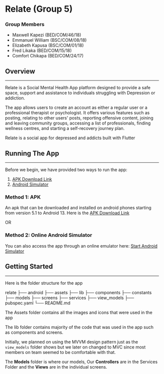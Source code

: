 # Relate (Group 5)

### Group Members
- Maxwell Kapezi (BED/COM/46/18)
- Emmanuel William (BSC/COM/08/18)
- Elizabeth Kapusa (BSC/COM/01/18)
- Fred Likaka (BED/COM/15/18)
- Comfort Chikapa (BED/COM/24/17)

## Overview
* * *
Relate is a Social Mental Health App platform designed to provide a safe space, support and assistance to individuals struggling with Depression or addiction. 

The app allows users to create an account as either a regular user or a professional therapist or psychologist. It offers various features such as posting, relating to other users' posts, reporting offensive content, joining and leaving community groups, accessing a list of professionals, finding wellness centres, and starting a self-recovery journey plan.

Relate is a social app for depressed and addicts built with Flutter

## Running The App
* * *
Before we begin, we have provided two ways to run the app:
1. [APK Download Link](https://github.com/MaxwellKJr/relate/releases/download/v0.2.0-alpha/relate-alpha-build.apk)
2. [Android Simulator](https://appetize.io/app/aaaqagqvle4wyjzxg2kxslhjpe)

### Method 1: APK
An apk that can be downloaded and installed on android phones starting from version 5.1 to Android 13. Here is the [APK Download Link](https://github.com/MaxwellKJr/relate/releases/download/v0.2.0-alpha/relate-alpha-build.apk)

OR

### Method 2: Online Android Simulator
You can also access the app through an online emulator here: [Start Android Simulator](https://appetize.io/app/aaaqagqvle4wyjzxg2kxslhjpe)

## Getting Started
* * *
Here is the folder structure for the app

relate
    ├── android
    ├── assets
    ├── lib
		├── components
    	├── constants
		├── models
    	├── screens
		├── services
    	├── view_models
    ├── pubspec.yaml
    └── README.md
	
The Assets folder contains all the images and icons that were used in the app

The lib folder contains majority of the code that was used in the app such as components and screens.

Initially, we planned on using the MVVM design pattern just as the `view_models` folder shows but we later on changed to MVC since most members on team seemed to be comfortable with that.

The **Models** folder is where our models, Our **Controllers** are in the Services Folder and the **Views** are in the individual screens.
